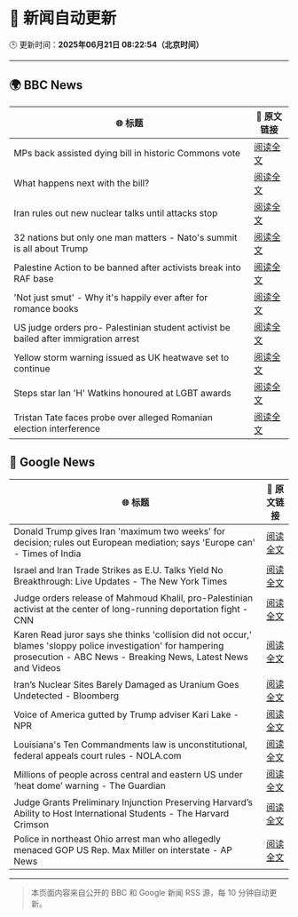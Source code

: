 # 🧠 新闻自动更新

🕒 更新时间：**2025年06月21日 08:22:54（北京时间）**

---

## 🌍 BBC News

| 🌐 标题 | 🔗 原文链接 |
|--------|-------------|
| MPs back assisted dying bill in historic Commons vote | [阅读全文](https://www.bbc.com/news/articles/cgeqj1egxvyo) |
| What happens next with the bill? | [阅读全文](https://www.bbc.com/news/articles/c8rpdxz11d8o) |
| Iran rules out new nuclear talks until attacks stop | [阅读全文](https://www.bbc.com/news/articles/ckg505kl3zpo) |
| 32 nations but only one man matters - Nato's summit is all about Trump | [阅读全文](https://www.bbc.com/news/articles/c93kqnz3pxgo) |
| Palestine Action to be banned after activists break into RAF base | [阅读全文](https://www.bbc.com/news/articles/cn81g4e0nlyo) |
| 'Not just smut' - Why it's happily ever after for romance books | [阅读全文](https://www.bbc.com/news/articles/c75r6kq2pdwo) |
| US judge orders pro- Palestinian student activist be bailed after immigration arrest | [阅读全文](https://www.bbc.com/news/articles/clylv796ekgo) |
| Yellow storm warning issued as UK heatwave set to continue | [阅读全文](https://www.bbc.com/news/articles/cg5z78nyglpo) |
| Steps star Ian 'H' Watkins honoured at LGBT awards | [阅读全文](https://www.bbc.com/news/articles/cx2k8xr4x1no) |
| Tristan Tate faces probe over alleged Romanian election interference | [阅读全文](https://www.bbc.com/news/articles/cdez7r0dgy7o) |

## 📰 Google News

| 🌐 标题 | 🔗 原文链接 |
|--------|-------------|
| Donald Trump gives Iran 'maximum two weeks' for decision; rules out European mediation; says 'Europe can' - Times of India | [阅读全文](https://news.google.com/rss/articles/CBMioAJBVV95cUxQOENmUTRtdGgtSHYxSWp2d1F3dEFmd0FvcVFvV2x1Y2Y1VTBITWp0b01sT3ZjSVBKY0txTjZtLVZzSDl1Zk12el9LMExKVGdzVzlqd0hTbFZWdFVUdW1fUEswYmYtcWhWNzdJdFlsd05TWm44bnZDby1wOHhaOUxDZnRubXRMallESXVsLS1WLThJcU1nYzA5NWlvV3Z2LWl6clNmaW0xQjdOdU5aZG5GTGg4YTg5WEcyUWp4UVhIVUZLWFpxa1UtNHVXMndnWm9oYTNDclZJYmJEQ1hkVmhsNHRzazdFT3ROaFlDc1dmMjJnRFhfRWtaNWVyajhsTzlEVXdjcncxQUx0S2x0MlhLYjZneklpd0dTdjBBUThXWEk?oc=5) |
| Israel and Iran Trade Strikes as E.U. Talks Yield No Breakthrough: Live Updates - The New York Times | [阅读全文](https://news.google.com/rss/articles/CBMicEFVX3lxTFBmYVh2eFlveHhtMzQzeHBfem5iVnpuOVY4QmY1TDRlbE1aQWJ6cjRqazdmbUQ3R0dMSjM2dm13djlMZlV1QVk0SWZDcGdmUDFkTGJqNW9hRXpnbHYxdGdxQzBZemgzbWJsaDhYUDZSZ1c?oc=5) |
| Judge orders release of Mahmoud Khalil, pro-Palestinian activist at the center of long-running deportation fight - CNN | [阅读全文](https://news.google.com/rss/articles/CBMif0FVX3lxTE96V1NZay1YX01ONmJURjQxdnJfVkkyQkJnS25Hdzk1ZWpWNkNsa0lzUi1nVjZaeVViWVF4X2tQUUEyVlZXTFVxSFVYZzc5ZnhmeXNyeWViWFFRNlhfMW12LTBBSHNlZlVDQmRrcXhNUXVYWVhweUxTaVpXdXY1UDDSAYQBQVVfeXFMUDgzeXFSNnc4VWFnd1lkdHZkRkpDZjYxSXRBY0ZMS0p0OGc1YUNsSHI4VUlsWWhDSFNic1RreUJZc2oySjdteHFMWmpQRE14VnAxcXF3SlBYX2Fzc05WX1dMdG5LZVYwQUkta0s2ZTJlQ1JxYlVneTFzOGF5QWgzUm5Fa05a?oc=5) |
| Karen Read juror says she thinks 'collision did not occur,' blames 'sloppy police investigation' for hampering prosecution - ABC News - Breaking News, Latest News and Videos | [阅读全文](https://news.google.com/rss/articles/CBMinwFBVV95cUxONWszN3J0RFZQYmI1RjZaVnFjLTh0VlNnM2N5UGluMXR2RThsRFdBQThZX0Y1YUF0cVhuR1dkdHRrNkYwZlJrTEphRE11Y3p4OU5aSWFGVnVkaUltNThzMVNQWnZoanBPd3RCX24xclNlYXFlQ29aUm5ia2ktUTg5TFJSMmpWSGpPOWZEX0o0VFZEdlMtcjVuckFXOTEyWDTSAaQBQVVfeXFMTXRkQWhVQUFlNEtGc2h4QUp3MmpXTnlBbmZEaDZLaTNjcG1VaHFHTWstYVBGQkJicVlaQWFvZExtVmxPSWNZZTF4aTFqRTF1VkxSR3dJY3R3NlZfTmFUY29HckhSNW9IaDBjVWtRbklvX1h3VGFNbW9VTEliTFlKd0l2U1hTb3JmMnM0ME1mTWhVS1hwdjlXVDJ3aExRdFdBWXBuMXY?oc=5) |
| Iran’s Nuclear Sites Barely Damaged as Uranium Goes Undetected - Bloomberg | [阅读全文](https://news.google.com/rss/articles/CBMigwFBVV95cUxQRkk4QkFhcnpuLXM0a3pyTjJWb1BhRUJWQkJ3RnpWRk9jczVEamxyNjV0WXdKbkM1V1dPb0U5TnR1ZDdwUjl5VlBrbURWZ3RuQm9VVW1PUVJGLVJRWEQ2azJrU2JEQm1uc0ZWQjFUdWoxMlRmRVNUYjNMMEJzNmsxdmY1QQ?oc=5) |
| Voice of America gutted by Trump adviser Kari Lake - NPR | [阅读全文](https://news.google.com/rss/articles/CBMikgFBVV95cUxPQWt1R29weVFMdWZrblMxVktZbUZKcWtiNDMxR25sQTJYRm5uSHhtUS1abHRZRC1LX1Q0MzBQYlNlT3UwRkRYYjJlbEFLMEFwYXVoSnJHczV4OUN6azQ4Ym5hcmRZZFNrSXRZUV9UNzA2SEhHb0hBS3FxQTRGVlBEX0R0WEgwbkgwcWsybnZobmgtdw?oc=5) |
| Louisiana's Ten Commandments law is unconstitutional, federal appeals court rules - NOLA.com | [阅读全文](https://news.google.com/rss/articles/CBMi4AFBVV95cUxPYUUzS0dNcUQ0VS1GNHhJWU50WjVJSHdac3pQR196XzlRZjcxUmVybFllZVB1QnM4aEJsbzNvT3JjV0gtT2lSdF9ZcDJJXzA2Z1d6cEdLWnlMczJpTmgwQjR2TkVYSVluWFpZS3R3Y19hUVkzck5udF80bUg2WUt5QzZKY1dJaERYZnNxaEpmQ25LTmg1cHBZdEdNQUJ6TUx2OTdMU3R1SnNRU3Vpc3R4WFhBQjFMN2dWLW9tdHpTNjRtQmVCX1BYYWpPZ21yc3BYNzhUamk2OXNFbnhrWHVWSA?oc=5) |
| Millions of people across central and eastern US under ‘heat dome’ warning - The Guardian | [阅读全文](https://news.google.com/rss/articles/CBMijAFBVV95cUxON1BBTlZ1bVBJbWtlVWpINVA4X1lwbDNaMGVJSnN0WUFBdGs3T1FuTExnc0pCN1FJd29jZ0tTOVlOczRMZE9ZcHdIcVJCZUZncUI5U0NLWE5waUh0UWQ2TzVUa2swQ3VjYnpHSmxUMTJWaEtfeGxqb2p0QklUYlZzVUt6dzZMbVJfR0M5TA?oc=5) |
| Judge Grants Preliminary Injunction Preserving Harvard’s Ability to Host International Students - The Harvard Crimson | [阅读全文](https://news.google.com/rss/articles/CBMifkFVX3lxTE5fcWxPYXdkZmU5aVZqZXBSZjJyTDhMZFQ3U2l4cC1tR0d0N3FJc2M3QkpaRklzQzFCbEdNUlhOYkh3WEtFQ0oteDBzOUVqcGVpRlRCWGg4U0ozR2d1RmZuRGNmc3BPVnJBU2M1c0R3OEVSN3Z0X3NaM1Q1VXpzdw?oc=5) |
| Police in northeast Ohio arrest man who allegedly menaced GOP US Rep. Max Miller on interstate - AP News | [阅读全文](https://news.google.com/rss/articles/CBMilAFBVV95cUxQUTJQTjJvUEdCbmRLbEJldlV3Tml5aWFRckdSYW80X3pJYVlIZm56NFNSeWc2bjZhNG5YYVc1S2p0TlFEaG54aHRWNFY3WW11YWg1Y0JFRUJ0UGlXT3k0WWZfYVhFSlhqeFZZcGx4eExtVE1MTVVlY291bnZualB6ZkpXc0dlNGs4dmhjY2VTdW5OU3F1?oc=5) |

---
> 本页面内容来自公开的 BBC 和 Google 新闻 RSS 源，每 10 分钟自动更新。